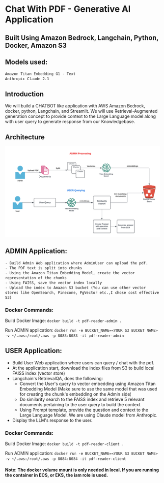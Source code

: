 # Chat With PDF - Generative AI Application
## Built Using Amazon Bedrock, Langchain, Python, Docker, Amazon S3
## Models used:
    Amazon Titan Embedding G1 - Text
    Anthropic Claude 2.1

## Introduction
We will build a CHATBOT like application with AWS Amazon Bedrock, docker, python, Langchain, and Streamlit. We will use Retrieval-Augmented generation concept to provide context to the Large Language model along with user query to generate response from our Knowledgebase.

## Architecture
![image info](./Bedrock-ChatWithPdf.png)

## ADMIN Application:
    - Build Admin Web application where AdminUser can upload the pdf.
    - The PDF text is split into chunks
    - Using the Amazon Titan Embedding Model, create the vector representation of the chunks
    - Using FAISS, save the vector index locally
    - Upload the index to Amazon S3 bucket (You can use other vector stores like OpenSearch, Pinecone, PgVector etc.,I chose cost effective S3)

### Docker Commands:

  Build Docker Image:
  `docker build -t pdf-reader-admin .`

  Run ADMIN application:
  `docker run -e BUCKET_NAME=<YOUR S3 BUCKET NAME> -v ~/.aws:/root/.aws -p 8083:8083 -it pdf-reader-admin`



## USER Application:
  - Build User Web application where users can query / chat with the pdf.
  - At the application start, download the index files from S3 to build local FAISS index (vector store)
  - Langchain's RetrievalQA, does the following:
     - Convert the User's query to vector embedding using Amazon Titan Embedding Model (Make sure to use the same model that was used for creating the chunk's embedding on the Admin side)
    - Do similarity search to the FAISS index and retrieve 5 relevant documents pertaining to the user query to build the context
    - Using Prompt template, provide the question and context to the Large Language Model. We are using Claude model from Anthropic.
   -  Display the LLM's response to the user.

### Docker Commands:

  Build Docker Image:
  `docker build -t pdf-reader-client .`

  Run ADMIN application:
  `docker run -e BUCKET_NAME=<YOUR S3 BUCKET NAME> -v ~/.aws:/root/.aws -p 8084:8084 -it pdf-reader-client`


#### Note: The docker volume mount is only needed in local. If you are running the container in ECS, or EKS, the iam role is used.
